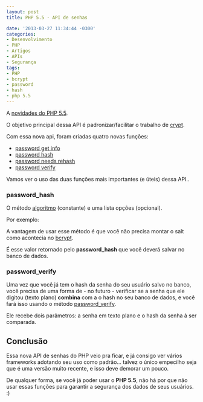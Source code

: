 ```yaml
---
layout: post
title: PHP 5.5 - API de senhas

date: '2013-03-27 11:34:44 -0300'
categories:
- Desenvolvimento
- PHP
- Artigos
- APIs
- Segurança
tags:
- PHP
- bcrypt
- password
- hash
- php 5.5
---
```

A [novidades do PHP 5.5](/php-5-5-novidades-e-novas-funcionalidades).

O objetivo principal dessa API é padronizar/facilitar o trabalho de [crypt](http://php.net/crypt).

Com essa nova api, foram criadas quatro novas funções:

* [password get info](http://php.net/password_get_info)
* [password hash](http://php.net/password_hash)
* [password needs rehash](http://php.net/password_needs_rehash)
* [password verify](http://php.net/password_verify)

Vamos ver o uso das duas funções mais importantes (e úteis) dessa API..

### password_hash

O método [algoritmo](http://www.php.net/manual/en/password.constants.php) (constante) e uma lista opções (opcional).

Por exemplo:

<div data-gist-id="5254534" data-gist-show-loading="false"></div>

A vantagem de usar esse método é que você não precisa montar o salt como acontecia no [bcrypt](/criptografando-senhas-no-php-usando-bcrypt-blowfish).

É esse valor retornado pelo <strong>password_hash</strong> que você deverá salvar no banco de dados.

### password_verify

Uma vez que você já tem o hash da senha do seu usuário salvo no banco, você precisa de uma forma de - no futuro - verificar se a senha que ele digitou (texto plano) <strong>combina</strong> com a o hash no seu banco de dados, e você fará isso usando o método [password_verify](http://php.net/password_verify).

Ele recebe dois parâmetros: a senha em texto plano e o hash da senha à ser comparada.

<div data-gist-id="5254589" data-gist-show-loading="false"></div>

## Conclusão

Essa nova API de senhas do PHP veio pra ficar, e já consigo ver vários frameworks adotando seu uso como padrão... talvez o único empecilho seja que é uma versão muito recente, e isso deve demorar um pouco.

De qualquer forma, se você já poder usar o <strong>PHP 5.5</strong>, não há por que não usar essas funções para garantir a segurança dos dados de seus usuários. :)

